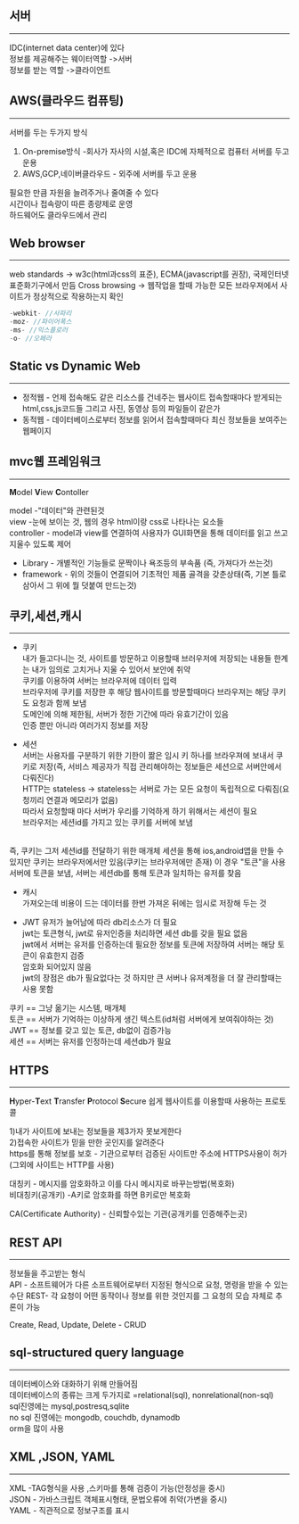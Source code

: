 ## 서버
***
IDC(internet data center)에 있다   
정보를 제공해주는 웨이터역할 ->서버   
정보를 받는 역할 ->클라이언트   

## AWS(클라우드 컴퓨팅)
***
서버를 두는 두가지 방식
1) On-premise방식 -회사가 자사의 시설,혹은 IDC에 자체적으로 컴퓨터 서버를 두고 운용   
2) AWS,GCP,네이버클라우드 - 외주에 서버를 두고 운용 

필요한 만큼 자원을 늘려주거나 줄여줄 수 있다    
시간이나 접속량이 따른 종량제로 운영   
하드웨어도 클라우드에서 관리

## Web browser
***
web standards -> w3c(html과css의 표준), ECMA(javascript를 권장), 국제인터넷표준화기구에서 만듬
Cross browsing -> 웹작업을 할때 가능한 모든 브라우져에서 사이트가 정상적으로 작용하는지 확인

```js
-webkit- //사파리
-moz- //파이어폭스
-ms- //익스플로러
-o- //오페라 
```
## Static vs Dynamic Web
***
* 정적웹 - 언제 접속해도 같은 리소스를 건네주는 웹사이트
           접속할때마다 받게되는 html,css,js코드들 그리고 사진, 동영상 등의 파일들이 같은가
* 동적웹 - 데이터베이스로부터 정보를 읽어서 접속할때마다 최신 정보들을 보여주는 웹페이지

## mvc웹 프레임워크
***
**M**odel  **V**iew   **C**ontoller   
 
model -"데이터"와 관련된것    
view -눈에 보이는 것, 웹의 경우 html이랑 css로 나타나는 요소들   
controller - model과 view를 연결하여 사용자가 GUI화면을 통해 데이터를 읽고 쓰고 지울수 있도록 제어

* Library - 개별적인 기능들로 문짝이나 욕조등의 부속품 (즉, 가져다가 쓰는것)
* framework - 위의 것들이 연결되어 기초적인 제품 골격을 갖춘상태(즉, 기본 틀로 삼아서 그 위에 뭘 덧붙여 만드는것)

## 쿠키,세션,캐시
***
* 쿠키   
 내가 들고다니는 것, 사이트를 방문하고 이용할때 브러우저에 저장되는 내용들 한계는 내가 임의로 고치거나 지울 수 있어서 보안에 취약   
 쿠키를 이용하여 서버는 브라우저에 데이터 입력   
 브라우저에 쿠키를 저장한 후 해당 웹사이트를 방문할때마다 브라우져는 해당 쿠키도 요청과 함께 보냄    
 도메인에 의해 제한됨, 서버가 정한 기간에 따라 유효기간이 있음   
 인증 뿐만 아니라 여러가지 정보를 저장

* 세션    
서버는 사용자를 구분하기 위한 기한이 짦은 임시 키 하나를 브라우져에 보내서 쿠키로 저장(즉, 서비스 제공자가 직접 관리해야하는 정보들은 세션으로 서버안에서 다뤄진다)   
HTTP는 stateless -> stateless는 서버로 가는 모든 요청이 독립적으로 다뤄짐(요청끼리 연결과 메모리가 없음)   
따라서 요청할때 마다 서버가 우리를 기억하게 하기 위해서는 세션이 필요    
브라우저는 세션id를 가지고 있는 쿠키를 서버에 보냄   
<br/>
 즉, 쿠키는 그저 세션id를 전달하기 위한 매개체   
 세션을 통해 ios,android앱을 만들 수 있지만 쿠키는 브라우저에서만 있음(쿠키는 브라우저에만 존재)   
 이 경우 "토큰"을 사용
 서버에 토큰을 보냄, 서버는 세션db를 통해 토큰과 일치하는 유저를 찾음
  

* 캐시     
 가져오는데 비용이 드는 데이터를 한번 가져온 뒤에는 임시로 저장해 두는 것    

* JWT
유저가 늘어남에 따라 db리소스가 더 필요      
jwt는 토큰형식, jwt로 유저인증을 처리하면 세션 db를 갖을 필요 없음        
jwt에서 서버는 유저를 인증하는데 필요한 정보를 토큰에 저장하여 서버는 해당 토큰이 유효한지 검증    
암호화 되어있지 않음   
jwt의 장점은 db가 필요없다는 것 하지만 큰 서버나 유저계정을 더 잘 관리할때는 사용 못함    

쿠키 == 그냥 옮기는 시스템, 매개체   
토큰 == 서버가 기억하는 이상하게 생긴 텍스트(id처럼 서버에게 보여줘야하는 것)   
JWT == 정보를 갖고 있는 토큰, db없이 검증가능   
세션 == 서버는 유저를 인정하는데 세션db가 필요

## HTTPS
***
**H**yper-**T**ext **T**ransfer **P**rotocol **S**ecure
쉽게 웹사이트를 이용할때 사용하는 프로토콜

1)내가 사이트에 보내는 정보들을 제3가자 못보게한다   
2)접속한 사이트가 믿을 만한 곳인지를 알려준다   
  https를 통해 정보를 보호 - 기관으로부터 검증된 사이트만 주소에 HTTPS사용이 허가(그외에 사이트는 HTTP를 사용)

대칭키 - 메시지를 암호화하고 이를 다시 메시지로 바꾸는방법(복호화)   
비대칭키(공개키) -A키로 암호화를 하면 B키로만 복호화

CA(Certificate Authority) - 신뢰할수있는 기관(공개키를 인증해주는곳)

## REST API
***
정보들을 주고받는 형식  
API - 소프트웨어가 다른 소프트웨어로부터 지정된 형식으로 요청, 명령을 받을 수 있는 수단
REST- 각 요청이 어떤 동작이나 정보를 위한 것인지를 그 요청의 모습 자체로 추론이 가능

Create, Read, Update, Delete - CRUD

## sql-structured query language
***
데이터베이스와 대화하기 위해 만들어짐   
데이터베이스의 종류는 크게 두가지로 =relational(sql), nonrelational(non-sql)   
sql진영에는 mysql,postresq,sqlite   
no sql 진영에는 mongodb, couchdb, dynamodb   
orm을 많이 사용

## XML ,JSON, YAML
***
XML -TAG형식을 사용 ,스키마를 통해 검증이 가능(안정성을 중시)   
JSON - 가바스크립트 객체표시형태, 문법오류에 취약(가변을 중시)   
YAML - 직관적으로 정보구조를 표시   


